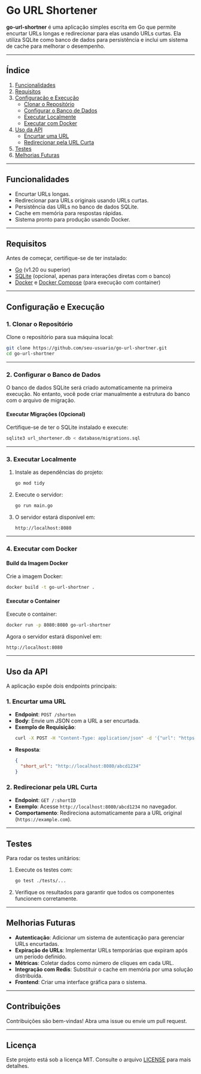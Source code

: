 
# Go URL Shortener

**go-url-shortner** é uma aplicação simples escrita em Go que permite encurtar URLs longas e redirecionar para elas usando URLs curtas. Ela utiliza SQLite como banco de dados para persistência e inclui um sistema de cache para melhorar o desempenho.

---

## **Índice**
1. [Funcionalidades](#funcionalidades)
2. [Requisitos](#requisitos)
3. [Configuração e Execução](#configuração-e-execução)
   - [Clonar o Repositório](#1-clonar-o-repositório)
   - [Configurar o Banco de Dados](#2-configurar-o-banco-de-dados)
   - [Executar Localmente](#3-executar-localmente)
   - [Executar com Docker](#4-executar-com-docker)
4. [Uso da API](#uso-da-api)
   - [Encurtar uma URL](#encurtar-uma-url)
   - [Redirecionar pela URL Curta](#redirecionar-pela-url-curta)
5. [Testes](#testes)
6. [Melhorias Futuras](#melhorias-futuras)

---

## **Funcionalidades**

- Encurtar URLs longas.
- Redirecionar para URLs originais usando URLs curtas.
- Persistência das URLs no banco de dados SQLite.
- Cache em memória para respostas rápidas.
- Sistema pronto para produção usando Docker.

---

## **Requisitos**

Antes de começar, certifique-se de ter instalado:

- [Go](https://go.dev/dl/) (v1.20 ou superior)
- [SQLite](https://www.sqlite.org/download.html) (opcional, apenas para interações diretas com o banco)
- [Docker](https://www.docker.com/) e [Docker Compose](https://docs.docker.com/compose/) (para execução com container)

---

## **Configuração e Execução**

### **1. Clonar o Repositório**

Clone o repositório para sua máquina local:
```bash
git clone https://github.com/seu-usuario/go-url-shortner.git
cd go-url-shortner
```

---

### **2. Configurar o Banco de Dados**

O banco de dados SQLite será criado automaticamente na primeira execução. No entanto, você pode criar manualmente a estrutura do banco com o arquivo de migração.

#### Executar Migrações (Opcional)
Certifique-se de ter o SQLite instalado e execute:
```bash
sqlite3 url_shortener.db < database/migrations.sql
```

---

### **3. Executar Localmente**

1. Instale as dependências do projeto:
   ```bash
   go mod tidy
   ```

2. Execute o servidor:
   ```bash
   go run main.go
   ```

3. O servidor estará disponível em:
   ```
   http://localhost:8080
   ```

---

### **4. Executar com Docker**

#### Build da Imagem Docker
Crie a imagem Docker:
```bash
docker build -t go-url-shortner .
```

#### Executar o Container
Execute o container:
```bash
docker run -p 8080:8080 go-url-shortner
```

Agora o servidor estará disponível em:
```
http://localhost:8080
```

---

## **Uso da API**

A aplicação expõe dois endpoints principais:

### **1. Encurtar uma URL**

- **Endpoint**: `POST /shorten`
- **Body**: Envie um JSON com a URL a ser encurtada.
- **Exemplo de Requisição**:
  ```bash
  curl -X POST -H "Content-Type: application/json" -d '{"url": "https://example.com"}' http://localhost:8080/shorten
  ```
- **Resposta**:
  ```json
  {
    "short_url": "http://localhost:8080/abcd1234"
  }
  ```

### **2. Redirecionar pela URL Curta**

- **Endpoint**: `GET /:shortID`
- **Exemplo**: Acesse `http://localhost:8080/abcd1234` no navegador.
- **Comportamento**: Redireciona automaticamente para a URL original (`https://example.com`).

---

## **Testes**

Para rodar os testes unitários:

1. Execute os testes com:
   ```bash
   go test ./tests/...
   ```

2. Verifique os resultados para garantir que todos os componentes funcionem corretamente.

---

## **Melhorias Futuras**

- **Autenticação**: Adicionar um sistema de autenticação para gerenciar URLs encurtadas.
- **Expiração de URLs**: Implementar URLs temporárias que expiram após um período definido.
- **Métricas**: Coletar dados como número de cliques em cada URL.
- **Integração com Redis**: Substituir o cache em memória por uma solução distribuída.
- **Frontend**: Criar uma interface gráfica para o sistema.

---

## **Contribuições**

Contribuições são bem-vindas! Abra uma issue ou envie um pull request.

---

## **Licença**

Este projeto está sob a licença MIT. Consulte o arquivo [LICENSE](LICENSE) para mais detalhes.
